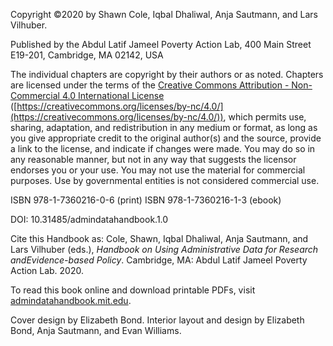 Copyright ©2020 by Shawn Cole, Iqbal Dhaliwal, Anja Sautmann, and Lars Vilhuber.

Published  by  the  Abdul  Latif  Jameel  Poverty  Action  Lab,  400  Main Street E19-201, Cambridge, MA 02142, USA

The   individual   chapters   are   copyright   by   their   authors   or   as noted. Chapters  are  licensed  under  the  terms  of  the  [Creative Commons  Attribution  -  Non-Commercial  4.0  International  License](https://creativecommons.org/licenses/by-nc/4.0/) ([https://creativecommons.org/licenses/by-nc/4.0/](https://creativecommons.org/licenses/by-nc/4.0/)),   which   permits use, sharing, adaptation, and redistribution in any medium or format, as long as you give appropriate credit to the original author(s) and the source, provide a link to the license, and indicate if changes were made.  You may do so in any reasonable manner, but not in any way that suggests the licensor endorses you or your use.  You may not use the material for commercial purposes. Use by governmental entities is not considered commercial use. 

ISBN 978-1-7360216-0-6 (print)
ISBN 978-1-7360216-1-3 (ebook)

DOI: 10.31485/admindatahandbook.1.0

Cite this Handbook as: Cole,  Shawn,  Iqbal  Dhaliwal,  Anja  Sautmann,  and  Lars  Vilhuber (eds.), *Handbook  on  Using  Administrative  Data  for  Research  andEvidence-based  Policy*.   Cambridge,  MA:  Abdul  Latif  Jameel  Poverty Action Lab. 2020. 

To read this book online and download printable PDFs, visit [admindatahandbook.mit.edu](https://admindatahandbook.mit.edu/).

Cover  design  by  Elizabeth  Bond. Interior  layout  and  design  by Elizabeth Bond, Anja Sautmann, and Evan Williams.
